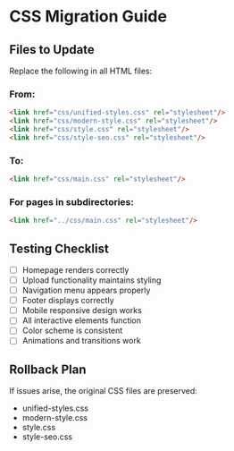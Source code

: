 # CSS Migration Guide

## Files to Update

Replace the following in all HTML files:

### From:
```html
<link href="css/unified-styles.css" rel="stylesheet"/>
<link href="css/modern-style.css" rel="stylesheet"/>
<link href="css/style.css" rel="stylesheet"/>
<link href="css/style-seo.css" rel="stylesheet"/>
```

### To:
```html
<link href="css/main.css" rel="stylesheet"/>
```

### For pages in subdirectories:
```html
<link href="../css/main.css" rel="stylesheet"/>
```

## Testing Checklist

- [ ] Homepage renders correctly
- [ ] Upload functionality maintains styling
- [ ] Navigation menu appears properly
- [ ] Footer displays correctly
- [ ] Mobile responsive design works
- [ ] All interactive elements function
- [ ] Color scheme is consistent
- [ ] Animations and transitions work

## Rollback Plan

If issues arise, the original CSS files are preserved:
- unified-styles.css
- modern-style.css
- style.css
- style-seo.css
